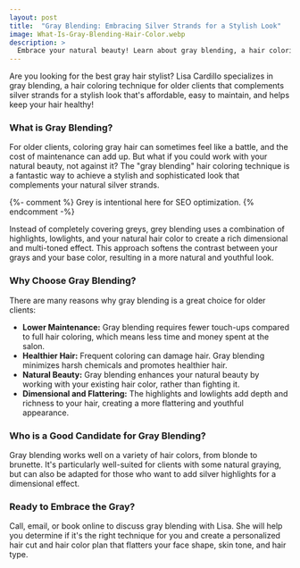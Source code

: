 ```yaml
---
layout: post
title:  "Gray Blending: Embracing Silver Strands for a Stylish Look"
image: What-Is-Gray-Blending-Hair-Color.webp
description: >
  Embrace your natural beauty! Learn about gray blending, a hair coloring technique for older clients that complements silver strands for a stylish look.
---
```


<div class="article-text">
  <section class="intro">
  Are you looking for the best gray hair stylist? Lisa Cardillo specializes in gray blending, a hair coloring technique for older clients that complements silver strands for a stylish look that's affordable, easy to maintain, and helps keep your hair healthy!
  </section>
  <!--excerpt-->
  <h3 class="lead" id="what-are-binaural-beats">
  What is Gray Blending?
  </h3>
  <section>
    <p>
    For older clients, coloring gray hair can sometimes feel like a battle, and the cost of maintenance can add up. But what if you could work with your natural beauty, not against it? The "gray blending" hair coloring technique is a fantastic way to achieve a stylish and sophisticated look that complements your natural silver strands.
    </p>
    {%- comment %} Grey is intentional here for SEO optimization. {% endcomment -%}
    <p>
    Instead of completely covering greys, grey blending uses a combination of highlights, lowlights, and your natural hair color to create a rich dimensional and multi-toned effect. This approach softens the contrast between your grays and your base color, resulting in a more natural and youthful look.
    </p>
  </section>
  <h3 class="lead" id="what-are-binaural-beats">
  Why Choose Gray Blending?
  </h3>
  <section>
    <p>
    There are many reasons why gray blending is a great choice for older clients:
    </p>
    <ul>
    <li>
    <b>Lower Maintenance:</b> Gray blending requires fewer touch-ups compared to full hair coloring, which means less time and money spent at the salon.
    </li>
    <li>
    <b>Healthier Hair:</b> Frequent coloring can damage hair. Gray blending minimizes harsh chemicals and promotes healthier hair.
    </li>
    <li>
    <b>Natural Beauty:</b> Gray blending enhances your natural beauty by working with your existing hair color, rather than fighting it.
    </li>
    <li>
    <b>Dimensional and Flattering:</b> The highlights and lowlights add depth and richness to your hair, creating a more flattering and youthful appearance.
    </li>
    </ul>
  </section>
  <h3 class="lead" id="what-are-binaural-beats">
  Who is a Good Candidate for Gray Blending?
  </h3>
  <section>
    <p>
    Gray blending works well on a variety of hair colors, from blonde to brunette. It's particularly well-suited for clients with some natural graying, but can also be adapted for those who want to add silver highlights for a dimensional effect.
    </p>
  </section>
  <h3 class="lead" id="what-are-binaural-beats">
  Ready to Embrace the Gray?
  </h3>
  <section>
    <p>
    Call, email, or book online to discuss gray blending with Lisa. She will help you determine if it's the right technique for you and create a personalized hair cut and hair color plan that flatters your face shape, skin tone, and hair type.
    </p>
  </section>  
</div>
